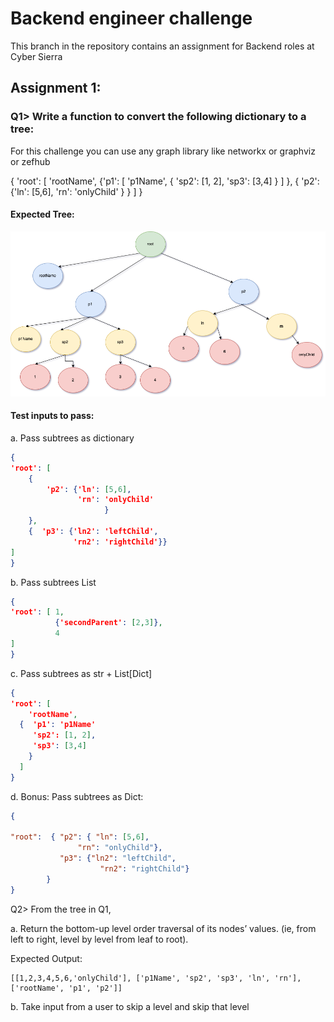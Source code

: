 # Backend engineer challenge
This branch in the repository contains an assignment for Backend roles at Cyber Sierra


## Assignment 1:

### Q1> Write a function to convert the following dictionary to a tree:

For this challenge you can use any graph library like networkx or graphviz or zefhub

{
'root': [ 
	'rootName',
	{'p1': [ 'p1Name',
					{
					 'sp2': [1, 2], 
					 'sp3': [3,4]
					}
				]
	},
	{
		'p2': {'ln': [5,6], 
					 'rn': 'onlyChild'
					 }
	}
]
}


#### Expected Tree:

![Expected Tree](./images/ExpectedTree.png)




#### Test inputs to pass: 

a. Pass subtrees as dictionary
```json
{
'root': [ 
	{
		'p2': {'ln': [5,6], 
			   'rn': 'onlyChild'
					 }
	},
	{  'p3': {'ln2': 'leftChild',
			  'rn2': 'rightChild'}}
]
}
```

b.  Pass subtrees  List
```json
{
'root': [ 1,
          {'secondParent': [2,3]}, 
          4
]
}
```


c. Pass subtrees as str + List[Dict]
```json
{
'root': [ 
	'rootName',
  {  'p1': 'p1Name'
	 'sp2': [1, 2], 
	 'sp3': [3,4]
	}
  ]
}
```

d. Bonus: Pass subtrees as Dict:
```json
{

"root":  { "p2": { "ln": [5,6],
           	   "rn": "onlyChild"},
           "p3": {"ln2": "leftChild", 
                    "rn2": "rightChild"}
        }
}
```


Q2> From the tree in Q1,

a. Return the bottom-up level order traversal of its nodes’ values. (ie, from left to right, level by level from leaf to root).

Expected Output:
```
[[1,2,3,4,5,6,'onlyChild'], ['p1Name', 'sp2', 'sp3', 'ln', 'rn'], ['rootName', 'p1', 'p2']]
```

b. Take input from a user to skip a level and skip that level
